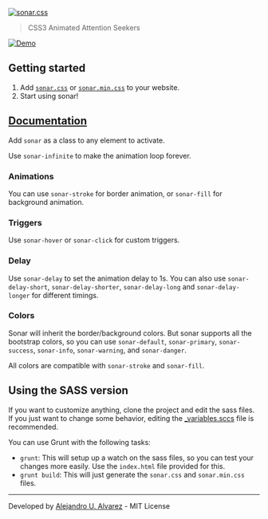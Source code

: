 [![sonar.css](https://raw.githubusercontent.com/aurbano/sonar.css/master/assets/sonar.png)](http://urbanoalvarez.es/sonar.css/)
> CSS3 Animated Attention Seekers

[![Demo](https://raw.githubusercontent.com/aurbano/sonar.css/master/assets/demo.gif)](http://urbanoalvarez.es/sonar.css/)

## Getting started

1. Add [`sonar.css`](https://github.com/aurbano/sonar.css/blob/master/css/sonar.css) or [`sonar.min.css`](https://github.com/aurbano/sonar.css/blob/master/css/sonar.min,css) to your website.
2. Start using sonar!

## [Documentation](http://urbanoalvarez.es/sonar.css/#getting-started)

Add `sonar` as a class to any element to activate.

Use `sonar-infinite` to make the animation loop forever.

### Animations

You can use `sonar-stroke` for border animation, or `sonar-fill` for background animation.

### Triggers

Use `sonar-hover` or `sonar-click` for custom triggers.

### Delay

Use `sonar-delay` to set the animation delay to 1s. You can also use `sonar-delay-short`, `sonar-delay-shorter`, `sonar-delay-long` and `sonar-delay-longer` for different timings.

### Colors
Sonar will inherit the border/background colors. But sonar supports all the bootstrap colors, so you can use `sonar-default`, `sonar-primary`, `sonar-success`, `sonar-info`, `sonar-warning`, and `sonar-danger`.

All colors are compatible with `sonar-stroke` and `sonar-fill`.

## Using the SASS version

If you want to customize anything, clone the project and edit the sass files. If you just want to change some behavior, editing the [_variables.sccs](https://github.com/aurbano/sonar.css/blob/master/sass/sonar/_variables.scss) file is recommended.

You can use Grunt with the following tasks:

* `grunt`: This will setup up a watch on the sass files, so you can test your changes more easily. Use the `index.html` file provided for this.
* `grunt build`: This will just generate the `sonar.css` and `sonar.min.css` files.

--------

Developed by [Alejandro U. Alvarez](http://urbanoalvarez.es) - MIT License

